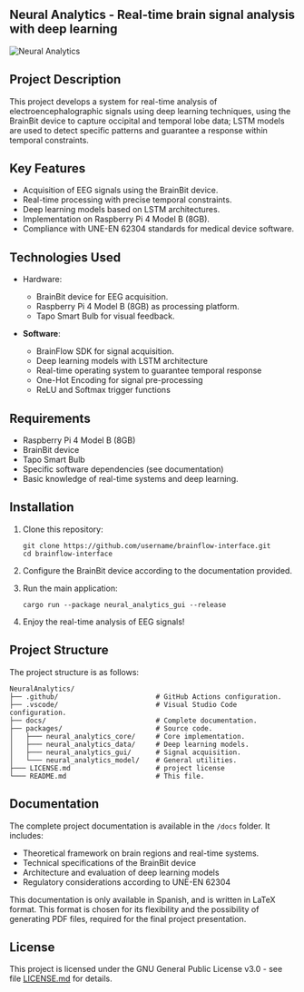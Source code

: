 ## Neural Analytics - Real-time brain signal analysis with deep learning

![Neural Analytics](https://via.placeholder.com/800x200/0073e6/ffffff?text=Interfaz+BrainFlow)

## Project Description

This project develops a system for real-time analysis of electroencephalographic signals using deep learning techniques, using the BrainBit device to capture occipital and temporal lobe data; LSTM models are used to detect specific patterns and guarantee a response within temporal constraints.

## Key Features

- Acquisition of EEG signals using the BrainBit device.
- Real-time processing with precise temporal constraints.
- Deep learning models based on LSTM architectures.
- Implementation on Raspberry Pi 4 Model B (8GB).
- Compliance with UNE-EN 62304 standards for medical device software.

## Technologies Used

- Hardware:
    - BrainBit device for EEG acquisition.
    - Raspberry Pi 4 Model B (8GB) as processing platform.
    - Tapo Smart Bulb for visual feedback.

- **Software**:
    - BrainFlow SDK for signal acquisition.
    - Deep learning models with LSTM architecture
    - Real-time operating system to guarantee temporal response
    - One-Hot Encoding for signal pre-processing
    - ReLU and Softmax trigger functions

## Requirements

- Raspberry Pi 4 Model B (8GB)
- BrainBit device
- Tapo Smart Bulb
- Specific software dependencies (see documentation)
- Basic knowledge of real-time systems and deep learning.

## Installation

1. Clone this repository:
     ```
     git clone https://github.com/username/brainflow-interface.git
     cd brainflow-interface
     ```

2. Configure the BrainBit device according to the documentation provided.

3. Run the main application:
     ```
     cargo run --package neural_analytics_gui --release
     ```

4. Enjoy the real-time analysis of EEG signals!

## Project Structure

The project structure is as follows:

```
NeuralAnalytics/
├── .github/                        # GitHub Actions configuration.
├── .vscode/                        # Visual Studio Code configuration.
├── docs/                           # Complete documentation.
├── packages/                       # Source code.
│   ├─── neural_analytics_core/     # Core implementation.
│   ├─── neural_analytics_data/     # Deep learning models.
│   ├─── neural_analytics_gui/      # Signal acquisition.
│   └─── neural_analytics_model/    # General utilities.
├─── LICENSE.md                     # project license
└─── README.md                      # This file.
```

## Documentation

The complete project documentation is available in the `/docs` folder. It includes:

- Theoretical framework on brain regions and real-time systems.
- Technical specifications of the BrainBit device
- Architecture and evaluation of deep learning models
- Regulatory considerations according to UNE-EN 62304

This documentation is only available in Spanish, and is written in LaTeX format. This format is chosen for its flexibility and the possibility of generating PDF files, required for the final project presentation.

## License

This project is licensed under the GNU General Public License v3.0 - see file [LICENSE.md](LICENSE.md) for details.
